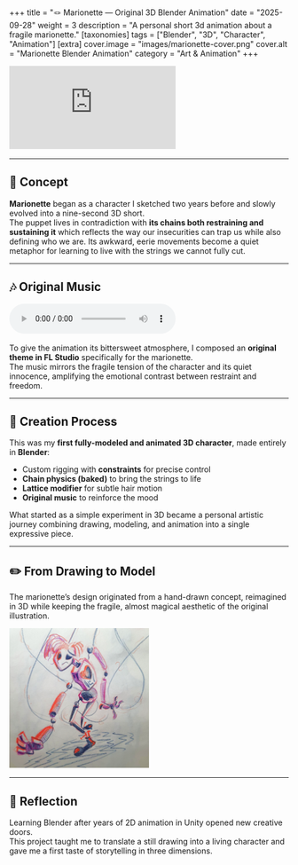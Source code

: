 +++
title = "🪢 Marionette — Original 3D Blender Animation"
date = "2025-09-28"
weight = 3
description = "A personal short 3d animation about a fragile marionette."
[taxonomies]
tags = ["Blender", "3D", "Character", "Animation"]
[extra]
cover.image = "images/marionette-cover.png"
cover.alt = "Marionette Blender Animation"
category = "Art & Animation"
+++

<div class = "video-wrapper">
    <iframe
        src="https://www.youtube.com/embed/vFojjL7MOK8"
        title="Marionette — Blender Animation"
        frameborder="0"
        allow="accelerometer; autoplay; clipboard-write; encrypted-media; gyroscope; picture-in-picture"
        allowfullscreen>
    </iframe>
</div>

---

## 🌌 Concept

**Marionette** began as a character I sketched two years before and slowly evolved into a nine-second 3D short.  
The puppet lives in contradiction with **its chains both restraining and sustaining it** which reflects the way our insecurities can trap us while also defining who we are.
Its awkward, eerie movements become a quiet metaphor for learning to live with the strings we cannot fully cut.

---

## 🎶 Original Music

<audio controls>
  <source src="/audio/marionette.mp3" type="audio/mpeg">
  Your browser does not support the audio element.
</audio>

To give the animation its bittersweet atmosphere, I composed an **original theme in FL Studio** specifically for the marionette.  
The music mirrors the fragile tension of the character and its quiet innocence, amplifying the emotional contrast between restraint and freedom.

---

## 🎨 Creation Process

This was my **first fully-modeled and animated 3D character**, made entirely in **Blender**:
- Custom rigging with **constraints** for precise control  
- **Chain physics (baked)** to bring the strings to life
- **Lattice modifier** for subtle hair motion  
- **Original music** to reinforce the mood  

What started as a simple experiment in 3D became a personal artistic journey combining drawing, modeling, and animation into a single expressive piece.

---

## ✏️ From Drawing to Model

The marionette’s design originated from a hand-drawn concept, reimagined in 3D while keeping the fragile, almost magical aesthetic of the original illustration.

<a href="/images/marionette-drawing.png">
  <img src="/images/marionette-drawing.png" alt="Marionette Drawing" style="width:50%;height:auto;" />
</a>


---

## 🙏 Reflection

Learning Blender after years of 2D animation in Unity opened new creative doors.  
This project taught me to translate a still drawing into a living character and gave me a first taste of storytelling in three dimensions.

